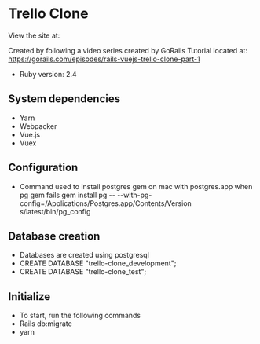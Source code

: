 # Trello Clone

View the site at:

Created by following a video series created by GoRails
Tutorial located at: https://gorails.com/episodes/rails-vuejs-trello-clone-part-1

* Ruby version: 2.4

## System dependencies
* Yarn
* Webpacker
* Vue.js
* Vuex

## Configuration
* Command used to install postgres gem on mac with postgres.app when pg gem fails gem install pg -- --with-pg-config=/Applications/Postgres.app/Contents/Version‌​s/latest/bin/pg_config

## Database creation
* Databases are created using postgresql
* CREATE DATABASE "trello-clone_development";
* CREATE DATABASE "trello-clone_test";

## Initialize
* To start, run the following commands
* Rails db:migrate
* yarn
